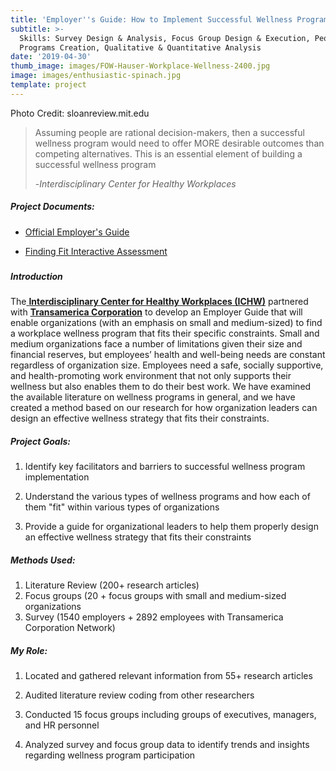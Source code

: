 ```yaml
---
title: 'Employer''s Guide: How to Implement Successful Wellness Programs '
subtitle: >-
  Skills: Survey Design & Analysis, Focus Group Design & Execution, People (HR)
  Programs Creation, Qualitative & Quantitative Analysis
date: '2019-04-30'
thumb_image: images/FOW-Hauser-Workplace-Wellness-2400.jpg
image: images/enthusiastic-spinach.jpg
template: project
---
```

Photo Credit: sloanreview.mit.edu

> Assuming people are rational decision-makers, then a successful wellness program would need to offer MORE desirable outcomes than competing alternatives. This is an essential element of building a successful wellness program
>
> \-*Interdisciplinary Center for Healthy Workplaces*

##### Project Documents: 

*   [Official Employer's Guide ](https://healthyworkplaces.berkeley.edu/sites/default/files/employer_guide_2018_03_30.pdf)

*   [](https://healthyworkplaces.berkeley.edu/sites/default/files/employer_guide_2018_03_30.pdf)

    [Finding Fit Interactive Assessment](https://pages.github.berkeley.edu/healthyworkplaces/assessment-tool/#home)

#####

##### Introduction

The[ **Interdisciplinary Center for Healthy Workplaces (ICHW)**](https://healthyworkplaces.berkeley.edu/) partnered with [**Transamerica Corporation**](https://www.transamerica.com/individual/) to develop an Employer Guide that will enable organizations (with an emphasis on small and medium-sized) to find a workplace wellness program that fits their specific constraints.  Small and medium organizations face a number of limitations given their size and financial reserves, but employees’ health and well-being needs are constant regardless of organization size. Employees need a safe, socially supportive, and health-promoting work environment that not only supports their wellness but also enables them to do their best work. We have examined the available literature on wellness programs in general, and we have created a method based on our research for how organization leaders can design an effective wellness strategy that fits their constraints.

##### Project Goals:

1.  Identify key facilitators and barriers to successful wellness program implementation

2.  Understand the various types of wellness programs and how each of them "fit" within various types of organizations

3.  Provide a guide for organizational leaders to help them properly design an effective wellness strategy that fits their constraints

##### Methods Used:

1.  Literature Review (200+ research articles)
2.  Focus groups (20 + focus groups with small and medium-sized organizations
3.  Survey (1540 employers + 2892 employees with Transamerica Corporation Network)

##### My Role:

1.  Located and gathered relevant information from 55+ research articles

2.  Audited literature review coding from other researchers

3.  Conducted 15 focus groups including groups of executives, managers, and HR personnel

4.  Analyzed survey and focus group data to identify trends and insights regarding wellness program participation
